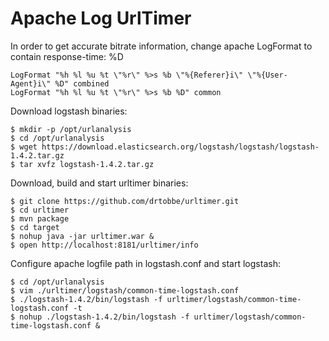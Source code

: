 Apache Log UrlTimer
===================

In order to get accurate bitrate information, change apache LogFormat to contain response-time: %D

    LogFormat "%h %l %u %t \"%r\" %>s %b \"%{Referer}i\" \"%{User-Agent}i\" %D" combined
    LogFormat "%h %l %u %t \"%r\" %>s %b %D" common

Download logstash binaries:

	$ mkdir -p /opt/urlanalysis
	$ cd /opt/urlanalysis
	$ wget https://download.elasticsearch.org/logstash/logstash/logstash-1.4.2.tar.gz
	$ tar xvfz logstash-1.4.2.tar.gz

Download, build and start urltimer binaries:

	$ git clone https://github.com/drtobbe/urltimer.git
	$ cd urltimer
	$ mvn package
	$ cd target
	$ nohup java -jar urltimer.war &
	$ open http://localhost:8181/urltimer/info

Configure apache logfile path in logstash.conf and start logstash:
		
	$ cd /opt/urlanalysis
	$ vim ./urltimer/logstash/common-time-logstash.conf
	$ ./logstash-1.4.2/bin/logstash -f urltimer/logstash/common-time-logstash.conf -t
	$ nohup ./logstash-1.4.2/bin/logstash -f urltimer/logstash/common-time-logstash.conf &

